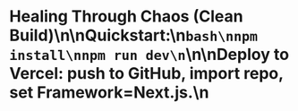 # Healing Through Chaos (Clean Build)\n\nQuickstart:\n```bash\nnpm install\nnpm run dev\n```\n\nDeploy to Vercel: push to GitHub, import repo, set Framework=Next.js.\n